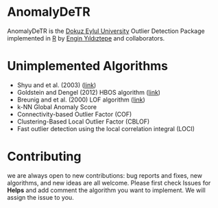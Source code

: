 # AnomalyDeTR

AnomalyDeTR is the [Dokuz Eylul University](https://www.deu.edu.tr/en/) Outlier Detection Package implemented in [R](https://www.r-project.org/)  by [Engin Yıldıztepe](http://debis.deu.edu.tr/akademik/index.php?cat=3&akod=20040838) and collaborators.


# Unimplemented Algorithms

- Shyu and et al. (2003) ([link](http://citeseerx.ist.psu.edu/viewdoc/download?doi=10.1.1.66.299&rep=rep1&type=pdf))
- Goldstein and Dengel (2012) HBOS algorithm ([link](http://citeseerx.ist.psu.edu/viewdoc/download?doi=10.1.1.401.5686&rep=rep1&type=pdf))
- Breunig and et al. (2000) LOF algorithm ([link](https://www.dbs.ifi.lmu.de/Publikationen/Papers/LOF.pdf))
- k-NN Global Anomaly Score
- Connectivity-based Outlier Factor (COF)
- Clustering-Based Local Outlier Factor (CBLOF)
- Fast outlier detection using the local correlation integral (LOCI)


# Contributing

we are always open to new contributions: bug reports and fixes, new algorithms, and new ideas are all welcome. Please first check Issues for **Helps** and add comment the algorithm you want to implement.  We will assign the issue to you. 
